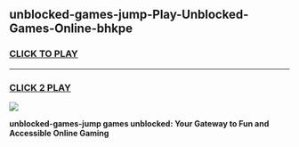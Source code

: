 
## unblocked-games-jump-Play-Unblocked-Games-Online-bhkpe
<h3>
<a href="https://premium76.site?title=unblocked-games-jump&ref=24A">CLICK TO PLAY</a></h3>
<hr>

<h3>
<a href="https://premium76.site?title=unblocked-games-jump&ref=24A">CLICK 2 PLAY</a>
  
</h3>

<a href="https://premium76.site?title=unblocked-games-jump&ref=24A"><img src="https://clearcache.store/games.png"></a>


**unblocked-games-jump games unblocked: Your Gateway to Fun and Accessible Online Gaming**
